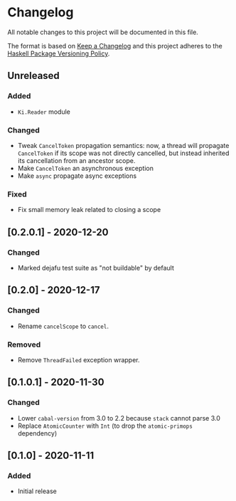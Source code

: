 # Changelog

All notable changes to this project will be documented in this file.

The format is based on [Keep a Changelog](http://keepachangelog.com/)
and this project adheres to the [Haskell Package Versioning Policy](https://pvp.haskell.org/).

## Unreleased

### Added
- `Ki.Reader` module

### Changed
- Tweak `CancelToken` propagation semantics: now, a thread will propagate `CancelToken` if its scope was not directly
  cancelled, but instead inherited its cancellation from an ancestor scope.
- Make `CancelToken` an asynchronous exception
- Make `async` propagate async exceptions

### Fixed
- Fix small memory leak related to closing a scope

## [0.2.0.1] - 2020-12-20

### Changed
- Marked dejafu test suite as "not buildable" by default

## [0.2.0] - 2020-12-17

### Changed
- Rename `cancelScope` to `cancel`.

### Removed
- Remove `ThreadFailed` exception wrapper.

## [0.1.0.1] - 2020-11-30

### Changed
- Lower `cabal-version` from 3.0 to 2.2 because `stack` cannot parse 3.0
- Replace `AtomicCounter` with `Int` (to drop the `atomic-primops` dependency)

## [0.1.0] - 2020-11-11

### Added
- Initial release
